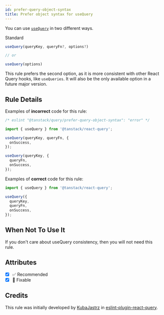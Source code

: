 ```yaml
---
id: prefer-query-object-syntax
title: Prefer object syntax for useQuery
---
```


You can use [`useQuery`](https://tanstack.com/query/v4/docs/reference/useQuery) in two different ways.

Standard

```ts
useQuery(queryKey, queryFn?, options?)

// or

useQuery(options)
```

This rule prefers the second option, as it is more consistent with other React Query hooks, like `useQueries`. It will also be the only available option in a future major version.

## Rule Details

Examples of **incorrect** code for this rule:

```js
/* eslint "@tanstack/query/prefer-query-object-syntax": "error" */

import { useQuery } from '@tanstack/react-query';

useQuery(queryKey, queryFn, {
  onSuccess,
});

useQuery(queryKey, {
  queryFn,
  onSuccess,
});
```

Examples of **correct** code for this rule:

```js
import { useQuery } from '@tanstack/react-query';

useQuery({
  queryKey,
  queryFn,
  onSuccess,
});
```

## When Not To Use It

If you don't care about useQuery consistency, then you will not need this rule.

## Attributes

- [x] ✅ Recommended
- [x] 🔧 Fixable

## Credits

This rule was initially developed by [KubaJastrz](https://github.com/KubaJastrz) in [eslint-plugin-react-query](https://github.com/KubaJastrz/eslint-plugin-react-query).
